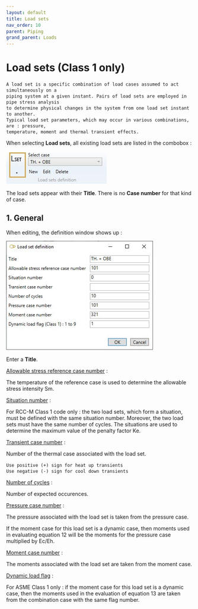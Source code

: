 ```yaml
---
layout: default
title: Load sets
nav_order: 10
parent: Piping
grand_parent: Loads
---
```


# Load sets (Class 1 only)

    A load set is a specific combination of load cases assumed to act simultaneously on a
    piping system at a given instant. Pairs of load sets are employed in pipe stress analysis
    to determine physical changes in the system from one load set instant to another.
    Typical load set parameters, which may occur in various combinations, are : pressure,
    temperature, moment and thermal transient effects.

When selecting **Load sets**, all existing load sets are listed in the combobox :

![Image](../../Images/Load30.jpg)

The load sets appear with their **Title**. There is no **Case number** for that kind of case.

## 1. General

When editing, the definition window shows up :

![Image](../../Images/Load31.jpg)

Enter a **Title**.

<ins>Allowable stress reference case number</ins> :

The temperature of the reference case is used to determine the allowable stress intensity Sm.

<ins>Situation number</ins> :

For RCC-M Class 1 code only : the two load sets, which form a situation, must be defined with the same situation number. Moreover, the two load sets must have the same number of cycles. The situations are used to determine the maximum value of the penalty factor Ke.

<ins>Transient case number</ins> :

Number of the thermal case associated with the load set.

    Use positive (+) sign for heat up transients
    Use negative (-) sign for cool down transients

<ins>Number of cycles</ins> :

Number of expected occurences.

<ins>Pressure case number</ins> :

The pressure associated with the load set is taken from the pressure case.

If the moment case for this load set is a dynamic case, then moments used in evaluating equation 12 will be the moments for the pressure case multiplied by Ec/Eh.

<ins>Moment case number</ins> :

The moments associated with the load set are taken from the moment case.

<ins>Dynamic load flag</ins> :

For ASME Class 1 only : if the moment case for this load set is a dynamic case, then the moments used in the evaluation of equation 13  are taken from the combination case with the same flag number.
